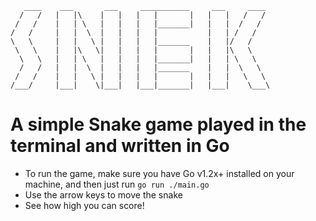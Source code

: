 ```text
   ____    ___       ___     ___________     ___     ____
  /   /   |   |\    |   |   |   |       |   |   |   /   /
 /   /    |   | \   |   |   |   |_______|   |   |  /   /
/   /     |   |  \  |   |   |   |           |   | /   /
\   \     |   |   \ |   |   |   |_______    |   |/   /
 \   \    |   |\   \|   |   |   |       |   |   |\   \
  \   \   |   | \   |   |   |   |_______|   |   | \   \
  /   /   |   |  \  |   |   |   |_______    |   |  \   \
 /   /    |   |   \ |   |   |   |       |   |   |   \   \
/___/     |___|    \|___|   |___|_______|   |___|    \___\
```

# A simple Snake game played in the terminal and written in Go
- To run the game, make sure you have Go v1.2x+ installed on your machine, and then just run `go run ./main.go`
- Use the arrow keys to move the snake
- See how high you can score!
